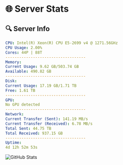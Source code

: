 # 🌐 Server Stats
## 🔍 Server Info
```yaml
CPU: Intel(R) Xeon(R) CPU E5-2699 v4 @ 1271.56GHz
CPU Usage: 2.00%
Cores: 44P | 88T
-----------------------------------
Memory:
Current Usage: 9.62 GB/503.74 GB
Available: 490.82 GB
-----------------------------------
Disk:
Current Usage: 17.19 GB/1.71 TB
Free: 1.61 TB
-----------------------------------
GPU:
No GPU detected
-----------------------------------
Network:
Current Transfer (Sent): 141.19 MB/s
Current Transfer (Received): 6.78 MB/s
Total Sent: 44.75 TB
Total Received: 937.15 GB
-----------------------------------
Uptime:
4d 12h 52m 53s
```
![GitHub Stats](https://img.shields.io/badge/Updated-2025-02-12_11:36:11-blue)